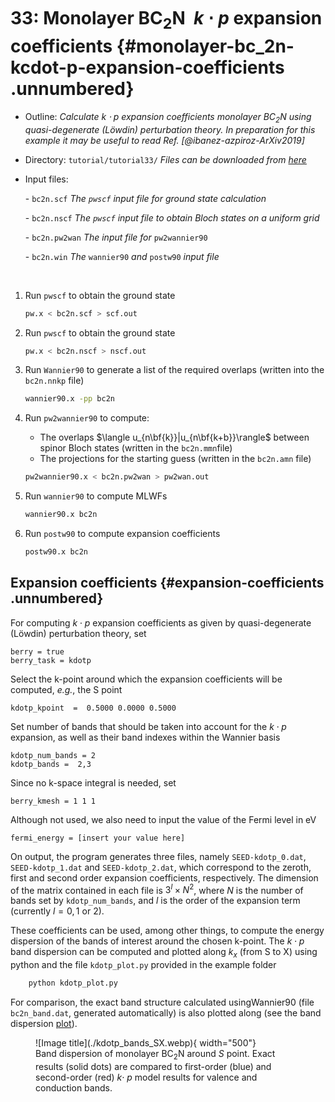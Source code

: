 # 33: Monolayer BC$_2$N &#151; $k\cdot p$ expansion coefficients {#monolayer-bc_2n-kcdot-p-expansion-coefficients .unnumbered}

-   Outline: *Calculate $k\cdot p$ expansion coefficients monolayer
    BC$_2$N using quasi-degenerate (Löwdin) perturbation theory. In
    preparation for this example it may be useful to read Ref.
    [@ibanez-azpiroz-ArXiv2019]*

-   Directory: `tutorial/tutorial33/` *Files can be downloaded from [here](https://github.com/wannier-developers/wannier90/tutorials/tutorial33)*

-   Input files:

    \-   `bc2n.scf` *The `pwscf` input file for ground state calculation*

    \-   `bc2n.nscf` *The `pwscf` input file to obtain Bloch states on a
        uniform grid*

    \-   `bc2n.pw2wan` *The input file for* `pw2wannier90`

    \-   `bc2n.win` *The* `wannier90` *and* `postw90` *input file*

&nbsp;

1.  Run `pwscf` to obtain the ground state

    ```bash title="Terminal"
    pw.x < bc2n.scf > scf.out
    ```

2.  Run `pwscf` to obtain the ground state
    ```bash title="Terminal"
    pw.x < bc2n.nscf > nscf.out
    ```
3.  Run `Wannier90` to generate a list of the required overlaps
    (written into the `bc2n.nnkp` file)
    ```bash title="Terminal"
    wannier90.x -pp bc2n
    ```
4.  Run `pw2wannier90` to compute:
    -   The overlaps $\langle u_{n\bf{k}}|u_{n\bf{k+b}}\rangle$
        between spinor Bloch states (written in the `bc2n.mmn`file)
    -   The projections for the starting guess (written in the
        `bc2n.amn` file)
        
    ```bash title="Terminal"
    pw2wannier90.x < bc2n.pw2wan > pw2wan.out
    ```

5.  Run `wannier90` to compute MLWFs
    ```bash title="Terminal"
    wannier90.x bc2n
    ```

6.  Run `postw90` to compute expansion coefficients
    ```bash title="Terminal"
    postw90.x bc2n
    ```

## Expansion coefficients {#expansion-coefficients .unnumbered}

For computing $k\cdot p$ expansion coefficients as given by
quasi-degenerate (Löwdin) perturbation theory, set

```vi title="Input file"
berry = true
berry_task = kdotp
```

Select the k-point around which the expansion coefficients will be
computed, *e.g.*, the S point

```vi title="Input file"
kdotp_kpoint  =  0.5000 0.0000 0.5000
```

Set number of bands that should be taken into account for the
$k\cdot p$ expansion, as well as their band indexes within the
Wannier basis

```vi title="Input file"
kdotp_num_bands = 2
kdotp_bands =  2,3
```

Since no k-space integral is needed, set

```vi title="Input file"
berry_kmesh = 1 1 1
```

Although not used, we also need to input the value of the Fermi
level in eV

```vi title="Input file"
fermi_energy = [insert your value here]
```

On output, the program generates three files, namely
`SEED-kdotp_0.dat`, `SEED-kdotp_1.dat` and `SEED-kdotp_2.dat`, which
correspond to the zeroth, first and second order expansion coefficients, respectively. The dimension of the matrix contained in each file is $3^{l}\times N^{2}$, where $N$ is the number of bands set by `kdotp_num_bands`, and $l$ is the order of the expansion term (currently $l=0,1$ or $2$).

These coefficients can be used, among other things, to compute the
energy dispersion of the bands of interest around the chosen
k-point. The $k\cdot p$ band dispersion can be computed and plotted
along $k_x$ (from S to X) using python and the file `kdotp_plot.py`
provided in the example folder

```bash title="Terminal"
    python kdotp_plot.py
```

For comparison, the exact band structure calculated usingWannier90 (file `bc2n_band.dat`, generated automatically) is also plotted along (see the band dispersion [plot](#fig:bc2n-bnd)).

<figure markdown="span" id="fig:bc2n-bnd">
![Image title](./kdotp_bands_SX.webp){ width="500"}
<figcaption>Band dispersion of monolayer BC<sub>2</sub>N around <em>S</em> point. Exact results (solid dots) are compared to first-order (blue) and second-order (red) <em>k</em>⋅ <em>p</em> model results for valence and conduction bands.</figcaption>
</figure>

&nbsp;

[^1]: Once `XCrySDen` starts, click on `Tools` $\rightarrow$ `Data Grid`
    in order to specify an isosurface value to plot.

[^2]: Please note the following counterintuitive feature in `pwscf`: in
    order to obtain a ground state with magnetization along the
    *positive* $z$-axis, one should use a *negative* value for the
    variable `starting_magnetization`.

[^3]: The calculation of the AHC using `berry_task = kubo` involves a
    truncation of the sum over empty states in the Kubo-Greenwood
    formula: see description of the keyword [`kubo_eigval_max`]() in the
    User Guide. As discussed around [the formula for anomalous Hall conductivity]() of the User Guide, no truncation is done with `berry_task = ahc`.